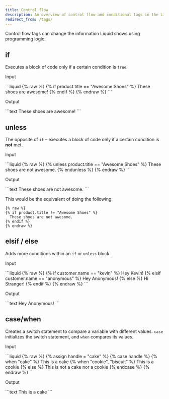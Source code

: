 ```yaml
---
title: Control flow
description: An overview of control flow and conditional tags in the Liquid template language.
redirect_from: /tags/
---
```


Control flow tags can change the information Liquid shows using programming logic.

## if

Executes a block of code only if a certain condition is `true`.

<p class="code-label">Input</p>
```liquid
{% raw %}
{% if product.title == "Awesome Shoes" %}
  These shoes are awesome!
{% endif %}
{% endraw %}
```

<p class="code-label">Output</p>
```text
These shoes are awesome!
```

## unless

The opposite of `if` – executes a block of code only if a certain condition is **not** met.

<p class="code-label">Input</p>
```liquid
{% raw %}
{% unless product.title == "Awesome Shoes" %}
  These shoes are not awesome.
{% endunless %}
{% endraw %}
```

<p class="code-label">Output</p>
```text
These shoes are not awesome.
```

This would be the equivalent of doing the following:

```liquid
{% raw %}
{% if product.title != "Awesome Shoes" %}
  These shoes are not awesome.
{% endif %}
{% endraw %}
```

## elsif / else

Adds more conditions within an `if` or `unless` block.

<p class="code-label">Input</p>
```liquid
{% raw %}
<!-- If customer.name = "anonymous" -->
{% if customer.name == "kevin" %}
  Hey Kevin!
{% elsif customer.name == "anonymous" %}
  Hey Anonymous!
{% else %}
  Hi Stranger!
{% endif %}
{% endraw %}
```

<p class="code-label">Output</p>
```text
Hey Anonymous!
```

## case/when

Creates a switch statement to compare a variable with different values. `case` initializes the switch statement, and `when` compares its values.

<p class="code-label">Input</p>
```liquid
{% raw %}
{% assign handle = "cake" %}
{% case handle %}
  {% when "cake" %}
     This is a cake
  {% when "cookie", "biscuit" %}
     This is a cookie
  {% else %}
     This is not a cake nor a cookie
{% endcase %}
{% endraw %}
```

<p class="code-label">Output</p>
```text
This is a cake
```
